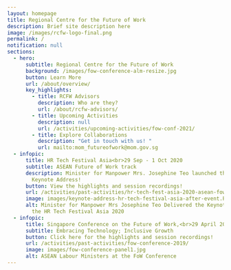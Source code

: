 ```yaml
---
layout: homepage
title: Regional Centre for the Future of Work
description: Brief site description here
image: /images/rcfw-logo-final.png
permalink: /
notification: null
sections:
  - hero:
      subtitle: Regional Centre for the Future of Work
      background: /images/fow-conference-alm-resize.jpg
      button: Learn More
      url: /about/overview/
      key_highlights:
        - title: RCFW Advisors
          description: Who are they?
          url: /about/rcfw-advisors/
        - title: Upcoming Activities
          description: null
          url: /activities/upcoming-activities/fow-conf-2021/
        - title: Explore Collaborations
          description: "Get in touch with us! "
          url: mailto:mom_futureofwork@mom.gov.sg
  - infopic:
      title: HR Tech Festival Asia<br>29 Sep - 1 Oct 2020
      subtitle: ASEAN Future of Work track
      description: Minister for Manpower Mrs. Josephine Teo launched the RCFW in her
        Keynote Address!
      button: View the highlights and session recordings!
      url: /activities/past-activities/hr-tech-fest-asia-2020-asean-fow-track/
      image: images/keynote-address-hr-tech-festival-asia-after-event.PNG
      alt: Minister for Manpower Mrs Josephine Teo Delivered the Keynote Address at
        the HR Tech Festival Asia 2020
  - infopic:
      title: Singapore Conference on the Future of Work,<br>29 April 2019
      subtitle: Embracing Technology; Inclusive Growth
      button: Click here for the highlights and session recordings!
      url: /activities/past-activities/fow-conference-2019/
      image: images/fow-conference-panel1.jpg
      alt: ASEAN Labour Ministers at the FoW Conference
---
```

